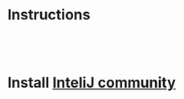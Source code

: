 <h1>Instructions<h1/>
  <br>
  <p>
    Install <a href="https://www.jetbrains.com/idea/">InteliJ community</a> <br>
    
  <p/>

